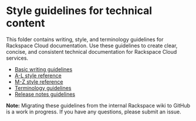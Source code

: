# Style guidelines for technical content

This folder contains writing, style, and terminology guidelines for Rackspace Cloud documentation. Use these guidelines to create clear, concise, and consistent technical documentation for Rackspace Cloud services.

- [Basic writing guidelines](basic-writing-guidelines.md)
- [A-L style reference](a-l-style-guidelines.md)
- [M-Z style reference](m-z-style-guidelines.md)
- [Terminology guidelines](terminology-guidelines.md)
- [Release notes guidelines](release-notes-guidelines.md)

**Note:** Migrating these guidelines from the internal Rackspace wiki to GitHub is a work in progress. If you have any questions, please submit an issue.
